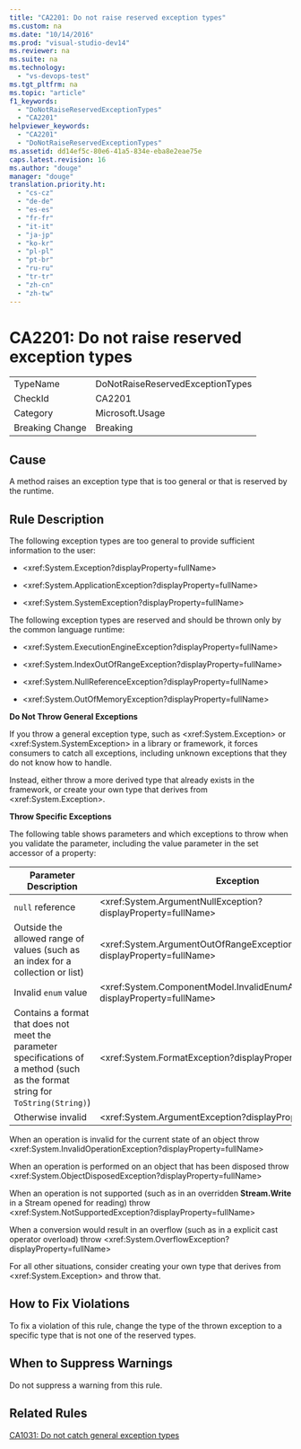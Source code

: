 ```yaml
---
title: "CA2201: Do not raise reserved exception types"
ms.custom: na
ms.date: "10/14/2016"
ms.prod: "visual-studio-dev14"
ms.reviewer: na
ms.suite: na
ms.technology: 
  - "vs-devops-test"
ms.tgt_pltfrm: na
ms.topic: "article"
f1_keywords: 
  - "DoNotRaiseReservedExceptionTypes"
  - "CA2201"
helpviewer_keywords: 
  - "CA2201"
  - "DoNotRaiseReservedExceptionTypes"
ms.assetid: dd14ef5c-80e6-41a5-834e-eba8e2eae75e
caps.latest.revision: 16
ms.author: "douge"
manager: "douge"
translation.priority.ht: 
  - "cs-cz"
  - "de-de"
  - "es-es"
  - "fr-fr"
  - "it-it"
  - "ja-jp"
  - "ko-kr"
  - "pl-pl"
  - "pt-br"
  - "ru-ru"
  - "tr-tr"
  - "zh-cn"
  - "zh-tw"
---
```

# CA2201: Do not raise reserved exception types
|||  
|-|-|  
|TypeName|DoNotRaiseReservedExceptionTypes|  
|CheckId|CA2201|  
|Category|Microsoft.Usage|  
|Breaking Change|Breaking|  
  
## Cause  
 A method raises an exception type that is too general or that is reserved by the runtime.  
  
## Rule Description  
 The following exception types are too general to provide sufficient information to the user:  
  
-   \<xref:System.Exception?displayProperty=fullName>  
  
-   \<xref:System.ApplicationException?displayProperty=fullName>  
  
-   \<xref:System.SystemException?displayProperty=fullName>  
  
 The following exception types are reserved and should be thrown only by the common language runtime:  
  
-   \<xref:System.ExecutionEngineException?displayProperty=fullName>  
  
-   \<xref:System.IndexOutOfRangeException?displayProperty=fullName>  
  
-   \<xref:System.NullReferenceException?displayProperty=fullName>  
  
-   \<xref:System.OutOfMemoryException?displayProperty=fullName>  
  
 **Do Not Throw General Exceptions**  
  
 If you throw a general exception type, such as \<xref:System.Exception> or \<xref:System.SystemException> in a library or framework, it forces consumers to catch all exceptions, including unknown exceptions that they do not know how to handle.  
  
 Instead, either throw a more derived type that already exists in the framework, or create your own type that derives from \<xref:System.Exception>.  
  
 **Throw Specific Exceptions**  
  
 The following table shows parameters and which exceptions to throw when you validate the parameter, including the value parameter in the set accessor of a property:  
  
|Parameter Description|Exception|  
|---------------------------|---------------|  
|`null` reference|\<xref:System.ArgumentNullException?displayProperty=fullName>|  
|Outside the allowed range of values (such as an index for a collection or list)|\<xref:System.ArgumentOutOfRangeException?displayProperty=fullName>|  
|Invalid `enum` value|\<xref:System.ComponentModel.InvalidEnumArgumentException?displayProperty=fullName>|  
|Contains a format that does not meet the parameter specifications of a method (such as the format string for `ToString(String)`)|\<xref:System.FormatException?displayProperty=fullName>|  
|Otherwise invalid|\<xref:System.ArgumentException?displayProperty=fullName>|  
  
 When an operation is invalid for the current state of an object    throw \<xref:System.InvalidOperationException?displayProperty=fullName>  
  
 When an operation is performed on an object that has been disposed    throw \<xref:System.ObjectDisposedException?displayProperty=fullName>  
  
 When an operation is not supported (such as in an overridden **Stream.Write** in a Stream opened for reading)    throw \<xref:System.NotSupportedException?displayProperty=fullName>  
  
 When a conversion would result in an overflow (such as in a explicit cast operator overload)    throw \<xref:System.OverflowException?displayProperty=fullName>  
  
 For all other situations, consider creating your own type that derives from \<xref:System.Exception> and throw that.  
  
## How to Fix Violations  
 To fix a violation of this rule, change the type of the thrown exception to a specific type that is not one of the reserved types.  
  
## When to Suppress Warnings  
 Do not suppress a warning from this rule.  
  
## Related Rules  
 [CA1031: Do not catch general exception types](../codequality/ca1031--do-not-catch-general-exception-types.md)